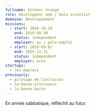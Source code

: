 ```yaml
---
fullname: Vermeer Grange
role: Développeur web / Data scientist
domaine: Développement
missions:
  - start: 2016-10-24
    end: 2019-08-30
    status: independent
    employer: ey / pole-emploi
  - start: 2019-09-01
    end: 2025-12-31
    status: independent
    employer: octo
startups:
  - les-emplois
previously:
  - pilotage.de.linclusion
  - la-bonne-alternance
  - la-bonne-boite
---
```

En année sabbatique, réfléchit au futur.
